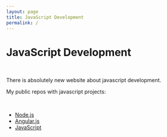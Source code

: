```yaml
---
layout: page
title: JavaScript Development
permalink: /
---
```


# JavaScript Development

<br/>

There is absolutely new website about javascript development.

My public repos with javascript projects:

<br/>

<ul>
    <li><a href="https://github.com/marley-nodejs">Node.js</a></li>
    <li><a href="https://github.com/marley-angularjs">Angular.js</a></li>
    <li><a href="https://github.com/marley-js">JavaScript</a></li>
</ul>
